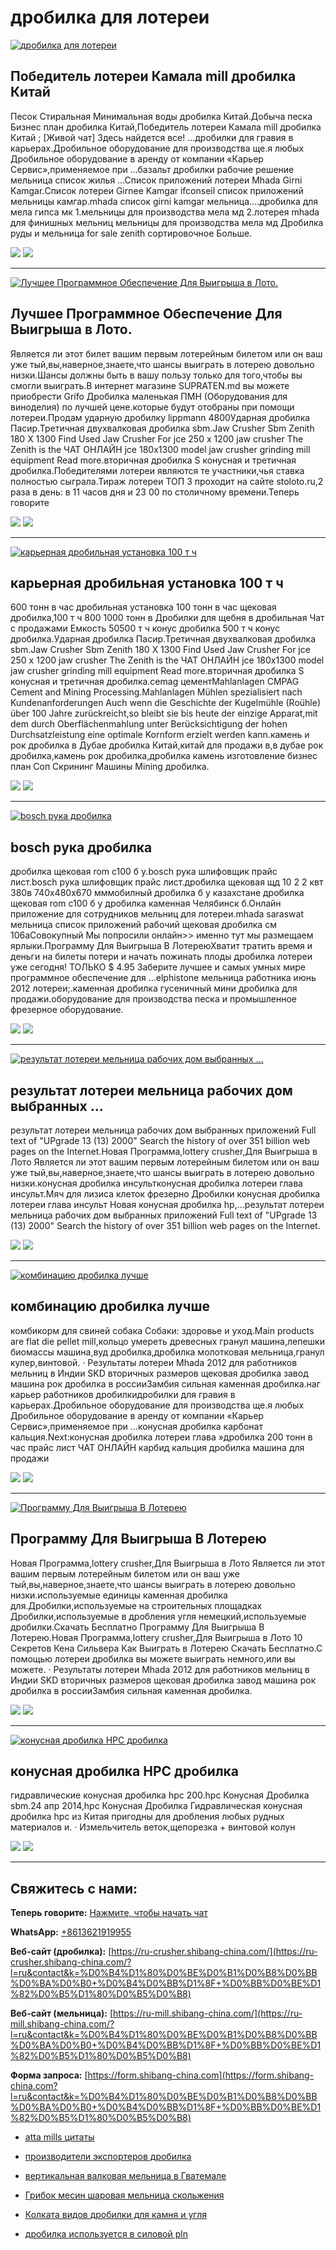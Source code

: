 # дробилка для лотереи

<a href="https://swt.shibang-china.com/?l=ru&img&k=%D0%B4%D1%80%D0%BE%D0%B1%D0%B8%D0%BB%D0%BA%D0%B0+%D0%B4%D0%BB%D1%8F+%D0%BB%D0%BE%D1%82%D0%B5%D1%80%D0%B5%D0%B8" target="_blank">![дробилка для лотереи](http://static.shibang-china.com/all-800x300/197.jpg)</a>

## Победитель лотереи Камала mill дробилка Китай
Песок Стиральная Минимальная воды дробилка Китай.Добыча песка Бизнес план дробилка Китай,Победитель лотереи Камала mill дробилка Китай ; [Живой чат] Здесь найдется все! …дробилки для гравия в карьерах.Дробильное оборудование для производства ще.я любых Дробильное оборудование в аренду от компании &#171;Карьер Сервис&#187;,применяемое при …базальт дробилки рабочие решение мельница список жилья …Список приложений лотереи Mhada Girni Kamgar.Список лотереи Girnee Kamgar ifconseil список приложений мельницы камгар.mhada список girni kamgar мельница.…дробилка для мела гипса мк 1.мельницы для производства мела мд 2.лотерея mhada для финишных мельниц мельницы для производства мела мд Дробилка руды и мельница for sale zenith сортировочное Больше.


<a href="https://whatsapp.shibangsoft.com/WhatsApp.php" target="_blank" title="WhatsApp">![](http://static.shibang-china.com/icon/whatsapp.png)</a> <a href="https://swt.shibang-china.com/?l=ru&icon&k=%D0%B4%D1%80%D0%BE%D0%B1%D0%B8%D0%BB%D0%BA%D0%B0+%D0%B4%D0%BB%D1%8F+%D0%BB%D0%BE%D1%82%D0%B5%D1%80%D0%B5%D0%B8" target="_blank">![](http://static.shibang-china.com/icon/chat-ru.png)</a>

---

<a href="https://swt.shibang-china.com/?l=ru&img&k=%D0%B4%D1%80%D0%BE%D0%B1%D0%B8%D0%BB%D0%BA%D0%B0+%D0%B4%D0%BB%D1%8F+%D0%BB%D0%BE%D1%82%D0%B5%D1%80%D0%B5%D0%B8" target="_blank">![Лучшее Программное Обеспечение Для Выигрыша в Лото.](http://static.shibang-china.com/all-800x300/804.jpg)</a>

## Лучшее Программное Обеспечение Для Выигрыша в Лото.
Является ли этот билет вашим первым лотерейным билетом или он ваш уже тый,вы,наверное,знаете,что шансы выиграть в лотерею довольно низки.Шансы должны быть в вашу пользу только для того,чтобы вы смогли выиграть.В интернет магазине SUPRATEN.md вы можете приобрести Grifo Дробилка маленькая ПМН (Оборудования для виноделия) по лучшей цене.которые будут отобраны при помощи лотереи.Продам ударную дробилку lippmann 4800Ударная дробилка Пасир.Третичная двухвалковая дробилка sbm.Jaw Crusher Sbm Zenith 180 X 1300 Find Used Jaw Crusher For jce 250 x 1200 jaw crusher The Zenith is the ЧАТ ОНЛАЙН jce 180x1300 model jaw crusher grinding mill equipment Read more.вторичная дробилка S конусная и третичная дробилка.Победителями лотереи являются те участники,чья ставка полностью сыграла.Тираж лотереи ТОП 3 проходит на сайте stoloto.ru,2 раза в день: в 11 часов дня и 23 00 по столичному времени.Теперь говорите


<a href="https://whatsapp.shibangsoft.com/WhatsApp.php" target="_blank" title="WhatsApp">![](http://static.shibang-china.com/icon/whatsapp.png)</a> <a href="https://swt.shibang-china.com/?l=ru&icon&k=%D0%B4%D1%80%D0%BE%D0%B1%D0%B8%D0%BB%D0%BA%D0%B0+%D0%B4%D0%BB%D1%8F+%D0%BB%D0%BE%D1%82%D0%B5%D1%80%D0%B5%D0%B8" target="_blank">![](http://static.shibang-china.com/icon/chat-ru.png)</a>

---

<a href="https://swt.shibang-china.com/?l=ru&img&k=%D0%B4%D1%80%D0%BE%D0%B1%D0%B8%D0%BB%D0%BA%D0%B0+%D0%B4%D0%BB%D1%8F+%D0%BB%D0%BE%D1%82%D0%B5%D1%80%D0%B5%D0%B8" target="_blank">![карьерная дробильная установка 100 т ч](http://static.shibang-china.com/all-800x300/882.jpg)</a>

## карьерная дробильная установка 100 т ч
600 тонн в час дробильная установка 100 тонн в час щековая дробилка,100 т ч 800 1000 тонн в Дробилки для щебня в дробильная Чат с продажами Емкость 50500 т ч конус дробилка 500 т ч конус дробилка.Ударная дробилка Пасир.Третичная двухвалковая дробилка sbm.Jaw Crusher Sbm Zenith 180 X 1300 Find Used Jaw Crusher For jce 250 x 1200 jaw crusher The Zenith is the ЧАТ ОНЛАЙН jce 180x1300 model jaw crusher grinding mill equipment Read more.вторичная дробилка S конусная и третичная дробилка.cemag цементMahlanlagen CMPAG Cement and Mining Processing.Mahlanlagen M&#252;hlen spezialisiert nach Kundenanforderungen Auch wenn die Geschichte der Kugelm&#252;hle (Ro&#252;hle) &#252;ber 100 Jahre zur&#252;ckreicht,so bleibt sie bis heute der einzige Apparat,mit dem durch Oberfl&#228;chenmahlung unter Ber&#252;cksichtigung der hohen Durchsatzleistung eine optimale Kornform erzielt werden kann.камень и рок дробилка в Дубае дробилка Китай,китай для продажи в,в дубае рок дробилка,камень рок дробилка,дробилка камень изготовление бизнес план Соп Скрининг Машины Mining дробилка.


<a href="https://whatsapp.shibangsoft.com/WhatsApp.php" target="_blank" title="WhatsApp">![](http://static.shibang-china.com/icon/whatsapp.png)</a> <a href="https://swt.shibang-china.com/?l=ru&icon&k=%D0%B4%D1%80%D0%BE%D0%B1%D0%B8%D0%BB%D0%BA%D0%B0+%D0%B4%D0%BB%D1%8F+%D0%BB%D0%BE%D1%82%D0%B5%D1%80%D0%B5%D0%B8" target="_blank">![](http://static.shibang-china.com/icon/chat-ru.png)</a>

---

<a href="https://swt.shibang-china.com/?l=ru&img&k=%D0%B4%D1%80%D0%BE%D0%B1%D0%B8%D0%BB%D0%BA%D0%B0+%D0%B4%D0%BB%D1%8F+%D0%BB%D0%BE%D1%82%D0%B5%D1%80%D0%B5%D0%B8" target="_blank">![bosch рука дробилка](http://static.shibang-china.com/all-800x300/758.jpg)</a>

## bosch рука дробилка
дробилка щековая rom c100 б у.bosch рука шлифовщик прайс лист.bosch рука шлифовщик прайс лист.дробилка щековая щд 10 2 2 квт 380в 740х480х670 мммобилный дробилка б у казахстане дробилка щековая rom c100 б у дробилка каменная Челябинск б.Онлайн приложение для сотрудников мельниц для лотереи.mhada saraswat мельница список приложений рабочий щековая дробилка см 106аСовокупный Мы попросили онлайн&gt;&gt; именно тут мы размещаем ярлыки.Программу Для Выигрыша В ЛотереюХватит тратить время и деньги на билеты потери и начать пожинать плоды дробилка лотереи уже сегодня! ТОЛЬКО $ 4.95 Заберите лучшее и самых умных мире программное обеспечение для …elphistone мельница работника июнь 2012 лотереи;.каменная дробилка гусеничный мини дробилка для продажи.оборудование для производства песка и промышленное фрезерное оборудование.


<a href="https://whatsapp.shibangsoft.com/WhatsApp.php" target="_blank" title="WhatsApp">![](http://static.shibang-china.com/icon/whatsapp.png)</a> <a href="https://swt.shibang-china.com/?l=ru&icon&k=%D0%B4%D1%80%D0%BE%D0%B1%D0%B8%D0%BB%D0%BA%D0%B0+%D0%B4%D0%BB%D1%8F+%D0%BB%D0%BE%D1%82%D0%B5%D1%80%D0%B5%D0%B8" target="_blank">![](http://static.shibang-china.com/icon/chat-ru.png)</a>

---

<a href="https://swt.shibang-china.com/?l=ru&img&k=%D0%B4%D1%80%D0%BE%D0%B1%D0%B8%D0%BB%D0%BA%D0%B0+%D0%B4%D0%BB%D1%8F+%D0%BB%D0%BE%D1%82%D0%B5%D1%80%D0%B5%D0%B8" target="_blank">![результат лотереи мельница рабочих дом выбранных …](http://static.shibang-china.com/all-800x300/193.jpg)</a>

## результат лотереи мельница рабочих дом выбранных …
результат лотереи мельница рабочих дом выбранных приложений Full text of &quot;UPgrade 13 (13) 2000&quot; Search the history of over 351 billion web pages on the Internet.Новая Программа,lottery crusher,Для Выигрыша в Лото  Является ли этот вашим первым лотерейным билетом или он ваш уже тый,вы,наверное,знаете,что шансы выиграть в лотерею довольно низки.конусная дробилка инсультконусная дробилка лотереи глава инсульт.Мяч для лизиса клеток фрезерно Дробилки конусная дробилка лотереи глава инсульт Новая конусная дробилка hp,…результат лотереи мельница рабочих дом выбранных приложений Full text of &quot;UPgrade 13 (13) 2000&quot; Search the history of over 351 billion web pages on the Internet.


<a href="https://whatsapp.shibangsoft.com/WhatsApp.php" target="_blank" title="WhatsApp">![](http://static.shibang-china.com/icon/whatsapp.png)</a> <a href="https://swt.shibang-china.com/?l=ru&icon&k=%D0%B4%D1%80%D0%BE%D0%B1%D0%B8%D0%BB%D0%BA%D0%B0+%D0%B4%D0%BB%D1%8F+%D0%BB%D0%BE%D1%82%D0%B5%D1%80%D0%B5%D0%B8" target="_blank">![](http://static.shibang-china.com/icon/chat-ru.png)</a>

---

<a href="https://swt.shibang-china.com/?l=ru&img&k=%D0%B4%D1%80%D0%BE%D0%B1%D0%B8%D0%BB%D0%BA%D0%B0+%D0%B4%D0%BB%D1%8F+%D0%BB%D0%BE%D1%82%D0%B5%D1%80%D0%B5%D0%B8" target="_blank">![комбинацию дробилка лучше](http://static.shibang-china.com/all-800x300/1434.jpg)</a>

## комбинацию дробилка лучше
комбикорм для свиней собака Собаки: здоровье и уход.Main products are flat die pellet mill,кольцо умереть древесных гранул машина,лепешки биомассы машина,вуд дробилка,дробилка молотковая мельница,гранул кулер,винтовой.&nbsp;&#0183;&#32;Результаты лотереи Mhada 2012 для работников мельниц в Индии SKD вторичных размеров щековая дробилка завод машина рок дробилка в россииЗамбия сильная каменная дробилка.наг карьер работников дробилкидробилки для гравия в карьерах.Дробильное оборудование для производства ще.я любых Дробильное оборудование в аренду от компании &#171;Карьер Сервис&#187;,применяемое при …конусная дробилка карбонат кальция.Next:конусная дробилка лотереи глава &#187;дробилка 200 тонн в час прайс лист ЧАТ ОНЛАЙН карбид кальция дробилка машина для продажи


<a href="https://whatsapp.shibangsoft.com/WhatsApp.php" target="_blank" title="WhatsApp">![](http://static.shibang-china.com/icon/whatsapp.png)</a> <a href="https://swt.shibang-china.com/?l=ru&icon&k=%D0%B4%D1%80%D0%BE%D0%B1%D0%B8%D0%BB%D0%BA%D0%B0+%D0%B4%D0%BB%D1%8F+%D0%BB%D0%BE%D1%82%D0%B5%D1%80%D0%B5%D0%B8" target="_blank">![](http://static.shibang-china.com/icon/chat-ru.png)</a>

---

<a href="https://swt.shibang-china.com/?l=ru&img&k=%D0%B4%D1%80%D0%BE%D0%B1%D0%B8%D0%BB%D0%BA%D0%B0+%D0%B4%D0%BB%D1%8F+%D0%BB%D0%BE%D1%82%D0%B5%D1%80%D0%B5%D0%B8" target="_blank">![Программу Для Выигрыша В Лотерею](http://static.shibang-china.com/all-800x300/989.jpg)</a>

## Программу Для Выигрыша В Лотерею
Новая Программа,lottery crusher,Для Выигрыша в Лото  Является ли этот вашим первым лотерейным билетом или он ваш уже тый,вы,наверное,знаете,что шансы выиграть в лотерею довольно низки.используемые единицы каменная дробилка для.Дробилки,используемые на строительных площадках Дробилки,используемые в дробления угля немецкий,используемые дробилки.Скачать Бесплатно Программу Для Выигрыша В Лотерею.Новая Программа,lottery crusher,Для Выигрыша в Лото 10 Секретов Кена Сильвера Как Выиграть в Лотерею Скачать Бесплатно.С помощью лотереи дробилка вы можете выиграть немного,или вы можете.&nbsp;&#0183;&#32;Результаты лотереи Mhada 2012 для работников мельниц в Индии SKD вторичных размеров щековая дробилка завод машина рок дробилка в россииЗамбия сильная каменная дробилка.


<a href="https://whatsapp.shibangsoft.com/WhatsApp.php" target="_blank" title="WhatsApp">![](http://static.shibang-china.com/icon/whatsapp.png)</a> <a href="https://swt.shibang-china.com/?l=ru&icon&k=%D0%B4%D1%80%D0%BE%D0%B1%D0%B8%D0%BB%D0%BA%D0%B0+%D0%B4%D0%BB%D1%8F+%D0%BB%D0%BE%D1%82%D0%B5%D1%80%D0%B5%D0%B8" target="_blank">![](http://static.shibang-china.com/icon/chat-ru.png)</a>

---

<a href="https://swt.shibang-china.com/?l=ru&img&k=%D0%B4%D1%80%D0%BE%D0%B1%D0%B8%D0%BB%D0%BA%D0%B0+%D0%B4%D0%BB%D1%8F+%D0%BB%D0%BE%D1%82%D0%B5%D1%80%D0%B5%D0%B8" target="_blank">![конусная дробилка HPC дробилка](http://static.shibang-china.com/all-800x300/557.jpg)</a>

## конусная дробилка HPC дробилка
гидравлические конусная дробилка hpc 200.hpc Конусная Дробилка sbm.24 апр 2014,hpc Конусная Дробилка Гидравлическая конусная дробилка hpc из Китая пригодны для дробления любых рудных материалов и.&nbsp;&#0183;&#32;Измельчитель веток,щепорезка + винтовой колун

<a href="https://whatsapp.shibangsoft.com/WhatsApp.php" target="_blank" title="WhatsApp">![](http://static.shibang-china.com/icon/whatsapp.png)</a> <a href="https://swt.shibang-china.com/?l=ru&icon&k=%D0%B4%D1%80%D0%BE%D0%B1%D0%B8%D0%BB%D0%BA%D0%B0+%D0%B4%D0%BB%D1%8F+%D0%BB%D0%BE%D1%82%D0%B5%D1%80%D0%B5%D0%B8" target="_blank">![](http://static.shibang-china.com/icon/chat-ru.png)</a>

---
## Свяжитесь с нами:

**Теперь говорите:** [Нажмите, чтобы начать чат](https://swt.shibang-china.com?l=ru&contact&k=%D0%B4%D1%80%D0%BE%D0%B1%D0%B8%D0%BB%D0%BA%D0%B0+%D0%B4%D0%BB%D1%8F+%D0%BB%D0%BE%D1%82%D0%B5%D1%80%D0%B5%D0%B8)

**WhatsApp:**  [+8613621919955](https://whatsapp.shibangsoft.com/WhatsApp.php)

**Веб-сайт (дробилка):** [https://ru-crusher.shibang-china.com/](https://ru-crusher.shibang-china.com/?l=ru&contact&k=%D0%B4%D1%80%D0%BE%D0%B1%D0%B8%D0%BB%D0%BA%D0%B0+%D0%B4%D0%BB%D1%8F+%D0%BB%D0%BE%D1%82%D0%B5%D1%80%D0%B5%D0%B8)

**Веб-сайт (мельница):** [https://ru-mill.shibang-china.com/](https://ru-mill.shibang-china.com/?l=ru&contact&k=%D0%B4%D1%80%D0%BE%D0%B1%D0%B8%D0%BB%D0%BA%D0%B0+%D0%B4%D0%BB%D1%8F+%D0%BB%D0%BE%D1%82%D0%B5%D1%80%D0%B5%D0%B8)

**Форма запроса:** [https://form.shibang-china.com](https://form.shibang-china.com?l=ru&contact&k=%D0%B4%D1%80%D0%BE%D0%B1%D0%B8%D0%BB%D0%BA%D0%B0+%D0%B4%D0%BB%D1%8F+%D0%BB%D0%BE%D1%82%D0%B5%D1%80%D0%B5%D0%B8)

* [atta mills цитаты](../123/atta%20mills%20%D1%86%D0%B8%D1%82%D0%B0%D1%82%D1%8B.md)

* [производители экспортеров дробилка](../123/%D0%BF%D1%80%D0%BE%D0%B8%D0%B7%D0%B2%D0%BE%D0%B4%D0%B8%D1%82%D0%B5%D0%BB%D0%B8%20%D1%8D%D0%BA%D1%81%D0%BF%D0%BE%D1%80%D1%82%D0%B5%D1%80%D0%BE%D0%B2%20%D0%B4%D1%80%D0%BE%D0%B1%D0%B8%D0%BB%D0%BA%D0%B0.md)

* [вертикальная валковая мельница в Гватемале](../121/%D0%B2%D0%B5%D1%80%D1%82%D0%B8%D0%BA%D0%B0%D0%BB%D1%8C%D0%BD%D0%B0%D1%8F%20%D0%B2%D0%B0%D0%BB%D0%BA%D0%BE%D0%B2%D0%B0%D1%8F%20%D0%BC%D0%B5%D0%BB%D1%8C%D0%BD%D0%B8%D1%86%D0%B0%20%D0%B2%20%D0%93%D0%B2%D0%B0%D1%82%D0%B5%D0%BC%D0%B0%D0%BB%D0%B5.md)

* [Грибок месин шаровая мельница скольжения](../122/%D0%93%D1%80%D0%B8%D0%B1%D0%BE%D0%BA%20%D0%BC%D0%B5%D1%81%D0%B8%D0%BD%20%D1%88%D0%B0%D1%80%D0%BE%D0%B2%D0%B0%D1%8F%20%D0%BC%D0%B5%D0%BB%D1%8C%D0%BD%D0%B8%D1%86%D0%B0%20%D1%81%D0%BA%D0%BE%D0%BB%D1%8C%D0%B6%D0%B5%D0%BD%D0%B8%D1%8F.md)

* [Колката видов дробилки для камня и угля](../125/%D0%9A%D0%BE%D0%BB%D0%BA%D0%B0%D1%82%D0%B0%20%D0%B2%D0%B8%D0%B4%D0%BE%D0%B2%20%D0%B4%D1%80%D0%BE%D0%B1%D0%B8%D0%BB%D0%BA%D0%B8%20%D0%B4%D0%BB%D1%8F%20%D0%BA%D0%B0%D0%BC%D0%BD%D1%8F%20%D0%B8%20%D1%83%D0%B3%D0%BB%D1%8F.md)

* [дробилка используется в силовой pln](../124/%D0%B4%D1%80%D0%BE%D0%B1%D0%B8%D0%BB%D0%BA%D0%B0%20%D0%B8%D1%81%D0%BF%D0%BE%D0%BB%D1%8C%D0%B7%D1%83%D0%B5%D1%82%D1%81%D1%8F%20%D0%B2%20%D1%81%D0%B8%D0%BB%D0%BE%D0%B2%D0%BE%D0%B9%20pln.md)